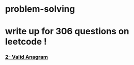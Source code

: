 # problem-solving
<h1>write up for 306 questions on leetcode !</h1>
<h3><a href="">2- Valid Anagram </a></h4>
